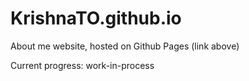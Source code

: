 # KrishnaTO.github.io

About me website, hosted on Github Pages (link above)

Current progress: work-in-process

